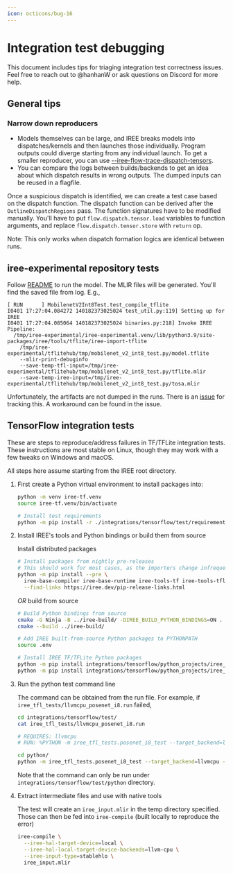 ```yaml
---
icon: octicons/bug-16
---
```


# Integration test debugging

This document includes tips for triaging integration test correctness issues.
Feel free to reach out to @hanhanW or ask questions on Discord for more help.

## General tips

### Narrow down reproducers

* Models themselves can be large, and IREE breaks models into dispatches/kernels
and then launches those individually. Program outputs could diverge starting
from any individual launch. To get a smaller reproducer, you can use
[--iree-flow-trace-dispatch-tensors](../general/developer-overview.md#-iree-flow-trace-dispatch-tensors).
* You can compare the logs between builds/backends to get an idea about which
dispatch results in wrong outputs. The dumped inputs can be reused in a
flagfile.

Once a suspicious dispatch is identified, we can create a test case based on
the dispatch function. The dispatch function can be derived after the
`OutlineDispatchRegions` pass. The function signatures have to be modified
manually. You'll have to put `flow.dispatch.tensor.load` variables to function
arguments, and replace `flow.dispatch.tensor.store` with `return` op.

Note: This only works when dispatch formation logics are identical between runs.

## iree-experimental repository tests

Follow [README](https://github.com/iree-org/iree-experimental#readme) to run the
model. The MLIR files will be generated. You'll find the saved file from log.
E.g.,

``` shell
[ RUN      ] MobilenetV2Int8Test.test_compile_tflite
I0401 17:27:04.084272 140182373025024 test_util.py:119] Setting up for IREE
I0401 17:27:04.085064 140182373025024 binaries.py:218] Invoke IREE Pipeline:
  /tmp/iree-experimental/iree-experimental.venv/lib/python3.9/site-packages/iree/tools/tflite/iree-import-tflite
    /tmp/iree-experimental/tflitehub/tmp/mobilenet_v2_int8_test.py/model.tflite
    --mlir-print-debuginfo
    --save-temp-tfl-input=/tmp/iree-experimental/tflitehub/tmp/mobilenet_v2_int8_test.py/tflite.mlir
    --save-temp-iree-input=/tmp/iree-experimental/tflitehub/tmp/mobilenet_v2_int8_test.py/tosa.mlir
```

Unfortunately, the artifacts are not dumped in the runs. There is an
[issue](https://github.com/iree-org/iree/issues/8756) for tracking this. A
workaround can be found in the issue.

## TensorFlow integration tests

These are steps to reproduce/address failures in TF/TFLite integration tests.
These instructions are most stable on Linux, though they may work with a few
tweaks on Windows and macOS.

All steps here assume starting from the IREE root directory.

1. First create a Python virtual environment to install packages into:

    ```bash
    python -m venv iree-tf.venv
    source iree-tf.venv/bin/activate

    # Install test requirements
    python -m pip install -r ./integrations/tensorflow/test/requirements.txt
    ```

2. Install IREE's tools and Python bindings or build them from source

    Install distributed packages

    ```bash
    # Install packages from nightly pre-releases
    # This should work for most cases, as the importers change infrequently
    python -m pip install --pre \
      iree-base-compiler iree-base-runtime iree-tools-tf iree-tools-tflite \
      --find-links https://iree.dev/pip-release-links.html
    ```

    _OR_ build from source

    ```bash
    # Build Python bindings from source
    cmake -G Ninja -B ../iree-build/ -DIREE_BUILD_PYTHON_BINDINGS=ON .
    cmake --build ../iree-build/

    # Add IREE built-from-source Python packages to PYTHONPATH
    source .env

    # Install IREE TF/TFLite Python packages
    python -m pip install integrations/tensorflow/python_projects/iree_tf
    python -m pip install integrations/tensorflow/python_projects/iree_tflite
    ```

3. Run the python test command line

    The command can be obtained from the run file. For example, if
    `iree_tfl_tests/llvmcpu_posenet_i8.run` failed,

    ```bash
    cd integrations/tensorflow/test/
    cat iree_tfl_tests/llvmcpu_posenet_i8.run

    # REQUIRES: llvmcpu
    # RUN: %PYTHON -m iree_tfl_tests.posenet_i8_test --target_backend=llvmcpu --artifacts_dir=%t

    cd python/
    python -m iree_tfl_tests.posenet_i8_test --target_backend=llvmcpu --artifacts_dir=/tmp/posenet_i8_failure
    ```

    Note that the command can only be run under
    `integrations/tensorflow/test/python` directory.

4. Extract intermediate files and use with native tools

    The test will create an `iree_input.mlir` in the temp directory specified.
    Those can then be fed into `iree-compile` (built locally to reproduce the
    error)

    ```bash
    iree-compile \
      --iree-hal-target-device=local \
      --iree-hal-local-target-device-backends=llvm-cpu \
      --iree-input-type=stablehlo \
      iree_input.mlir
    ```
